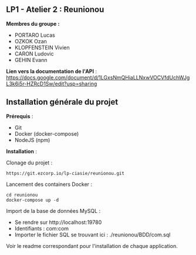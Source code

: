## LP1 - Atelier 2 : Reunionou
**Membres du groupe :**
- PORTARO Lucas
- OZKOK Ozan
- KLOPFENSTEIN Vivien
- CARON Ludovic
- GEHIN Evann

**Lien vers la documentation de l'API** : https://docs.google.com/document/d/1LGxsNmQHiaLLNxwVOCVfdUchWJgL3k6i5r-HZRcD1Sw/edit?usp=sharing

## Installation générale du projet

**Prérequis** :

- Git
- Docker (docker-compose)
- NodeJS (npm)

**Installation** :

Clonage du projet :

    https://git.ezcorp.io/lp-ciasie/reunionou.git

Lancement des containers Docker :

    cd reunionou
    docker-compose up -d

Import de la base de données MySQL :

- Se rendre sur http://localhost:19780
- Identifiants : com:com
- Importer le fichier SQL se trouvant ici : ./reunionou/BDD/com.sql

Voir le readme correspondant pour l'installation de chaque application.
